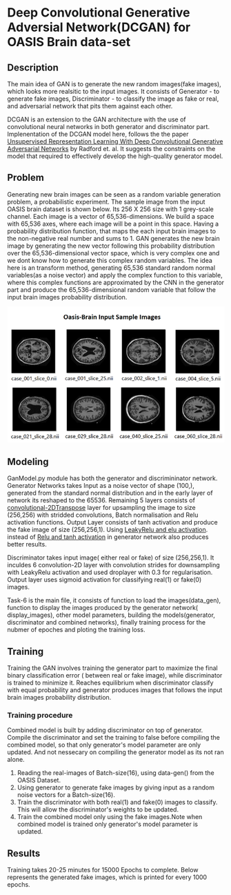 # Deep Convolutional Generative Adversial Network(DCGAN) for OASIS Brain data-set

## Description

The main idea of GAN is to generate the new random images(fake images), which looks more realsitic to the input images. It consists of Generator - to generate fake images, Discriminator - to classify the image as fake or real, and adversarial network that pits them against each other. 

DCGAN is an extension to the GAN architecture with the use of convolutional neural networks in both generator and discriminator part. Implenentation of the DCGAN model here, follows the the paper [Unsupervised Representation Learning With Deep Convolutional Generative Adversarial Networks](https://arxiv.org/pdf/1511.06434.pdf) by Radford et. al. It suggests the constraints on the model that required to effectively develop the high-quality generator model.

## Problem

Generating new brain images can be seen as a random variable generation problem, a probabilistic experiment. The sample image from the input OASIS brain dataset is shown below. Its 256 X 256 size with 1 grey-scale channel. Each image is a vector of 65,536-dimensions. We build a space with 65,536 axes, where each image will be a point in this space. Having a probability distribution function, that maps the each input brain images to the non-negative real number and sums to 1. GAN generates the new brain image by generating the new vector following this probability distribution over the 65,536-dimensional vector space, which is very complex one and we dont know how to generate this complex random variables. The idea here is an transform method, generating 65,536 standard random normal variables(as a noise vector) and apply the complex function to this variable, where this complex functions are approximated by the CNN in the generator part and produce the 65,536-dimensional random variable that follow the input brain images probability distribution.

![](https://github.com/Pragatheeswari/epic1/blob/master/input_samples.png)

## Modeling

GanModel.py module has both the generator and discrimininator network. Generator Networks takes Input as a noise vector of shape (100,), generated from the standard normal distribution and in the early layer of network its reshaped to the 65536. Remaining 5 layers consists of [convolutional-2DTranspose](https://naokishibuya.medium.com/up-sampling-with-transposed-convolution-9ae4f2df52d0) layer for upsampling the image to size (256,256) with stridded convolutions, Batch normalisation and Relu activation functions. Output Layer consists of tanh activation and produce the fake image of size (256,256,1). Using [LeakyRelu and elu activation](https://medium.com/@danqing/a-practical-guide-to-relu-b83ca804f1f7#:~:text=Leaky%20ReLU%20has%20a%20small,values%2C%20instead%20of%20altogether%20zero.&text=Parametric%20ReLU%20(PReLU)%20is%20a,%3D%20ax%20when%20x%20%3C%200). instead of [Relu and tanh activation](https://medium.com/the-theory-of-everything/understanding-activation-functions-in-neural-networks-9491262884e0) in generator network also produces better results.

Discriminator takes input image( either real or fake) of size (256,256,1). It inculdes 6 convolution-2D layer with convolution strides for downsampling with LeakyRelu activation and used droplayer with 0.3 for regularisation. Output layer uses sigmoid activation for classifying real(1) or fake(0) images.

Task-6 is the main file, it consists of function to load the images(data_gen), function to display the images produced by the generator network( display_images), other model parameters, building the models(generator, discriminator and combined networks), finally training process for the nubmer of epoches and ploting the training loss.

## Training

Training the GAN involves training the generator part to maximize the final binary classification error ( between real or fake image), while discriminator is trained to minimize it. Reaches equilibrium when discriminator classify with equal probability and generator produces images that follows the input brain images probability distribution.

### Training procedure
Combined model is built by adding discriminator on top of generator. Compile the discriminator and set the training to false before compiling the combined model, so that only generator's model parameter are only updated. And not nessecary on compiling the generator model as its not ran alone. 
1. Reading the real-images of Batch-size(16), using data-gen() from the OASIS Dataset.
1. Using generator to generate fake images by giving input as a random noise vectors for a Batch-size(16).
1. Train the discriminator with both real(1) and fake(0) images to classify. This will allow the discriminator's weights to be updated.
1. Train the combined model only using the fake images.Note when combined model is trained only generator's model parameter is updated.

## Results

Training takes 20-25 minutes for 15000 Epochs to complete. Below represents the generated fake images, which is printed for every 1000 epochs.
